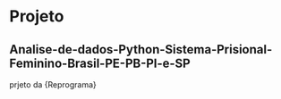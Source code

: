 # Projeto
## Analise-de-dados-Python-Sistema-Prisional-Feminino-Brasil-PE-PB-PI-e-SP
prjeto da {Reprograma}
